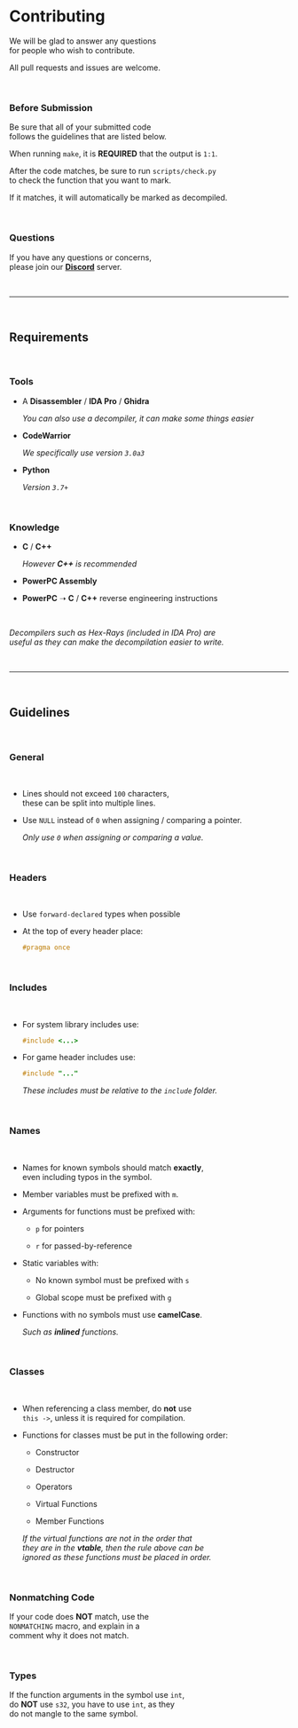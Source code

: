 
# Contributing

We will be glad to answer any questions <br>
for people who wish to contribute.

All pull requests and issues are welcome.

<br>

### Before Submission

Be sure that all of your submitted code <br>
follows the guidelines that are listed below.

When running `make`, it is **REQUIRED** that the output is `1:1`.

After the code matches, be sure to run `scripts/check.py` <br>
to check the function that you want to mark.

If it matches, it will automatically be marked as decompiled.

<br>

### Questions

If you have any questions or concerns, <br>
please join our **[Discord]** server.

<br>

---

<br>

## Requirements

<br>

### Tools

- A **Disassembler** / **IDA Pro** / **Ghidra**

    *You can also use a decompiler, it can make some things easier*
    
- **CodeWarrior** 
    
    *We specifically use version `3.0a3`*
    
- **Python**

    *Version `3.7+`*

<br>

### Knowledge

- **C** / **C++**

    *However **C++** is recommended*
    
- **PowerPC Assembly**

- **PowerPC** ➝ **C** / **C++** reverse engineering instructions 

<br>

*Decompilers such as Hex-Rays (included in IDA Pro) are* <br>
*useful as they can make the decompilation easier to write.*

<br>

---

<br>

## Guidelines

<br>

### General

<br>

- Lines should not exceed `100` characters, <br>
  these can be split into multiple lines.
  
- Use `NULL` instead of `0` when assigning / comparing a pointer.
  
  *Only use `0` when assigning or comparing a value.*

<br>

### Headers

<br>

- Use `forward-declared` types when possible

- At the top of every header place:

    ```c++
    #pragma once
    ```
    

<br>

### Includes

<br>

- For system library includes use:

    ```c++
    #include <...>
    ```
    
- For game header includes use:

    ```c++
    #include "..."
    ```
    
    *These includes must be relative to the `include` folder.*

<br>

### Names

<br>

- Names for known symbols should match **exactly**, <br>
  even including typos in the symbol.

- Member variables must be prefixed with `m`.

- Arguments for functions must be prefixed with:

    - `p` for pointers 

    - `r` for passed-by-reference
    
- Static variables with:

    - No known symbol must be prefixed with `s`

    - Global scope must be prefixed with `g`
    
- Functions with no symbols must use **camelCase**.

    *Such as **inlined** functions.*

<br>

### Classes

<br>

- When referencing a class member, do **not** use <br>
  `this ->`, unless it is required for compilation.

- Functions for classes must be put in the following order: 
    
    - Constructor
    
    - Destructor
    
    - Operators
    
    - Virtual Functions
    
    - Member Functions
    
    *If the virtual functions are not in the order that* <br>
    *they are in the **vtable**, then the rule above can be* <br>
    *ignored as these functions must be placed in order.*
    

<br>

### Nonmatching Code

If your code does **NOT** match, use the <br>
`NONMATCHING` macro, and explain in a <br>
comment why it does not match.

<br>

### Types

If the function arguments in the symbol use `int`, <br>
do **NOT** use `s32`, you have to use `int`, as they <br>
do not mangle to the same symbol.

<!----------------------------------------------------------------------------->

[Discord]: https://discord.gg/k7ZKzSDsVq
